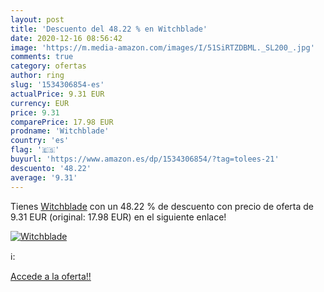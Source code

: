 ```yaml
---
layout: post
title: 'Descuento del 48.22 % en Witchblade'
date: 2020-12-16 08:56:42
image: 'https://m.media-amazon.com/images/I/51SiRTZDBML._SL200_.jpg'
comments: true
category: ofertas
author: ring
slug: '1534306854-es'
actualPrice: 9.31 EUR
currency: EUR
price: 9.31
comparePrice: 17.98 EUR
prodname: 'Witchblade'
country: 'es'
flag: '🇪🇸'
buyurl: 'https://www.amazon.es/dp/1534306854/?tag=tolees-21'
descuento: '48.22'
average: '9.31'
---
```


Tienes [Witchblade](https://www.amazon.es/dp/1534306854/?tag=tolees-21) con un 48.22 % de descuento con precio de oferta de 9.31 EUR (original: 17.98 EUR) en el siguiente enlace!

[![Witchblade](https://m.media-amazon.com/images/I/51SiRTZDBML._SL200_.jpg)](https://www.amazon.es/dp/1534306854/?tag=tolees-21)

ℹ️:


[Accede a la oferta!!](https://www.amazon.es/dp/1534306854/?tag=tolees-21)
